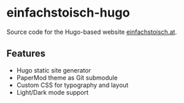 # einfachstoisch-hugo

Source code for the Hugo-based website [einfachstoisch.at](https://einfachstoisch.at).

## Features

- Hugo static site generator
- PaperMod theme as Git submodule
- Custom CSS for typography and layout
- Light/Dark mode support
